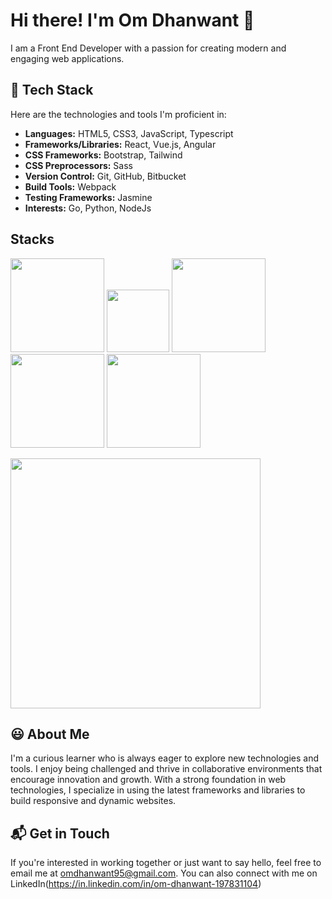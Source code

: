 # Hi there! I'm Om Dhanwant 👋
I am a Front End Developer with a passion for creating modern and engaging web applications.

## 🧰 Tech Stack
Here are the technologies and tools I'm proficient in:

- **Languages:** HTML5, CSS3, JavaScript, Typescript
- **Frameworks/Libraries:** React, Vue.js, Angular
- **CSS Frameworks:** Bootstrap, Tailwind
- **CSS Preprocessors:** Sass
- **Version Control:** Git, GitHub, Bitbucket
- **Build Tools:** Webpack
- **Testing Frameworks:** Jasmine
- **Interests:** Go, Python, NodeJs

## Stacks
<img src="https://user-images.githubusercontent.com/34024335/233063916-360ae8ef-b272-4388-9238-bf599d443180.png" width="150" height="150" />  <img src="https://user-images.githubusercontent.com/34024335/233063955-326b70a6-3c7e-4564-99e9-a30e5864612e.png" width="100" height="100" />  <img src="https://user-images.githubusercontent.com/34024335/233076668-26ed905e-4b7d-4270-9cac-e3d1f89f5f12.png" width="150" height="150" />  <img src="https://user-images.githubusercontent.com/34024335/233079637-1c5a12f3-2e03-4be1-b1b7-c2ca95d8b4e7.png" width="150" height="150" />   <img src="https://user-images.githubusercontent.com/34024335/233081409-d9d3675a-b0c4-438f-8868-0c8cd55e2152.png" width="150" height="150" />


<img src="https://user-images.githubusercontent.com/34024335/233079189-20f08f4e-5bfb-44c8-9004-300d60bda26b.png" width="400" height="400" />



## 😃 About Me
I'm a curious learner who is always eager to explore new technologies and tools. I enjoy being challenged and thrive in collaborative environments that encourage innovation and growth. With a strong foundation in web technologies, I specialize in using the latest frameworks and libraries to build responsive and dynamic websites.

## 📬 Get in Touch
If you're interested in working together or just want to say hello, feel free to email me at omdhanwant95@gmail.com. You can also connect with me on LinkedIn(https://in.linkedin.com/in/om-dhanwant-197831104)
